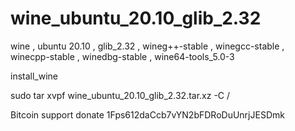 # wine_ubuntu_20.10_glib_2.32
wine , ubuntu 20.10 , glib_2.32 , wineg++-stable , winegcc-stable , winecpp-stable , winedbg-stable , wine64-tools_5.0-3

install_wine

sudo tar xvpf wine_ubuntu_20.10_glib_2.32.tar.xz -C /

Bitcoin support donate 1Fps612daCcb7vYN2bFDRoDuUnrjJESDmk

